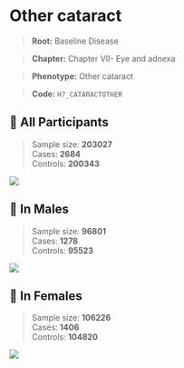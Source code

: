 # Other cataract

> **Root:** Baseline Disease  

> **Chapter:** Chapter VII- Eye and adnexa  

> **Phenotype:** Other cataract  

> **Code:** `H7_CATARACTOTHER`

## 🧪 All Participants  
> Sample size: **203027**  
> Cases: **2684**  
> Controls: **200343**
<img src="/Disease/Figures/ALL/Baseline/H7_CATARACTOTHER.png"/>
<CsvTable src="/Disease/Data/ALL/Baseline/LG_H7_CATARACTOTHER.csv" label="🔍 View full results" />

## 👨 In Males  
> Sample size: **96801**  
> Cases: **1278**  
> Controls: **95523**
<img src="/Disease/Figures/Male/Baseline/H7_CATARACTOTHER.png"/>
<CsvTable src="/Disease/Data/Male/Baseline/LG_H7_CATARACTOTHER.csv" label="🔍 View full results" />

## 👩 In Females  
> Sample size: **106226**  
> Cases: **1406**  
> Controls: **104820**
<img src="/Disease/Figures/Female/Baseline/H7_CATARACTOTHER.png"/>
<CsvTable src="/Disease/Data/Female/Baseline/LG_H7_CATARACTOTHER.csv" label="🔍 View full results" />
